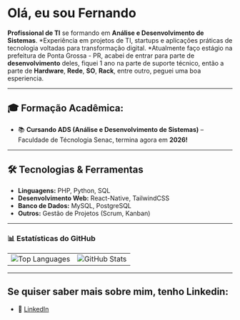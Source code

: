 # Olá, eu sou Fernando

**Profissional de TI** se formando em **Análise e Desenvolvimento de Sistemas**.
*Experiência em projetos de TI, startups e aplicações práticas de tecnologia voltadas para transformação digital. 
*Atualmente faço estágio na prefeitura de Ponta Grossa - PR, acabei de entrar para parte de **desenvolvimento** deles, fiquei 1 ano na parte de suporte técnico, então a parte de **Hardware**, **Rede**, **SO**, **Rack**, entre outro, peguei uma boa esperiencia.

---

## 🎓 Formação Acadêmica:
- 📚 **Cursando ADS (Análise e Desenvolvimento de Sistemas)** – Faculdade de Técnologia Senac, termina agora em **2026!**

---

## 🛠️ Tecnologias & Ferramentas
- **Linguagens:** PHP, Python, SQL  
- **Desenvolvimento Web:** React-Native, TailwindCSS  
- **Banco de Dados:** MySQL, PostgreSQL  
- **Outros:** Gestão de Projetos (Scrum, Kanban)  

---

<h3>📊 Estatísticas do GitHub</h3>

<div align="center">
  <table>
    <tr>
      <td>
        <img src="https://github-readme-stats.vercel.app/api/top-langs/?username=FernandoGois47&layout=compact&theme=tokyonight&cache_seconds=1800" alt="Top Languages" />
      </td>
      <td>
        <img src="https://github-readme-stats.vercel.app/api?username=FernandoGois47&show_icons=true&theme=tokyonight&cache_seconds=1800" alt="GitHub Stats" />
      </td>
    </tr>
  </table>
</div>


----

## Se quiser saber mais sobre mim, tenho **Linkedin**:
- 💼 [LinkedIn](https://www.linkedin.com/in/fernando-de-gois/)  
